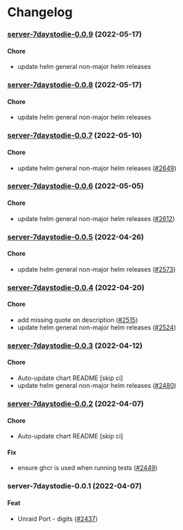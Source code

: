 # Changelog<br>


<a name="server-7daystodie-0.0.9"></a>
### [server-7daystodie-0.0.9](https://github.com/truecharts/apps/compare/server-7daystodie-0.0.8...server-7daystodie-0.0.9) (2022-05-17)

#### Chore

* update helm general non-major helm releases



<a name="server-7daystodie-0.0.8"></a>
### [server-7daystodie-0.0.8](https://github.com/truecharts/apps/compare/server-7daystodie-0.0.7...server-7daystodie-0.0.8) (2022-05-17)

#### Chore

* update helm general non-major helm releases



<a name="server-7daystodie-0.0.7"></a>
### [server-7daystodie-0.0.7](https://github.com/truecharts/apps/compare/server-7daystodie-0.0.6...server-7daystodie-0.0.7) (2022-05-10)

#### Chore

* update helm general non-major helm releases ([#2649](https://github.com/truecharts/apps/issues/2649))



<a name="server-7daystodie-0.0.6"></a>
### [server-7daystodie-0.0.6](https://github.com/truecharts/apps/compare/server-7daystodie-0.0.5...server-7daystodie-0.0.6) (2022-05-05)

#### Chore

* update helm general non-major helm releases ([#2612](https://github.com/truecharts/apps/issues/2612))



<a name="server-7daystodie-0.0.5"></a>
### [server-7daystodie-0.0.5](https://github.com/truecharts/apps/compare/server-7daystodie-0.0.4...server-7daystodie-0.0.5) (2022-04-26)

#### Chore

* update helm general non-major helm releases ([#2573](https://github.com/truecharts/apps/issues/2573))



<a name="server-7daystodie-0.0.4"></a>
### [server-7daystodie-0.0.4](https://github.com/truecharts/apps/compare/server-7daystodie-0.0.3...server-7daystodie-0.0.4) (2022-04-20)

#### Chore

* add missing quote on description ([#2515](https://github.com/truecharts/apps/issues/2515))
* update helm general non-major helm releases ([#2524](https://github.com/truecharts/apps/issues/2524))



<a name="server-7daystodie-0.0.3"></a>
### [server-7daystodie-0.0.3](https://github.com/truecharts/apps/compare/server-7daystodie-0.0.2...server-7daystodie-0.0.3) (2022-04-12)

#### Chore

* Auto-update chart README [skip ci]
* update helm general non-major helm releases ([#2480](https://github.com/truecharts/apps/issues/2480))



<a name="server-7daystodie-0.0.2"></a>
### [server-7daystodie-0.0.2](https://github.com/truecharts/apps/compare/server-7daystodie-0.0.1...server-7daystodie-0.0.2) (2022-04-07)

#### Chore

* Auto-update chart README [skip ci]

#### Fix

* ensure ghcr is used when running tests ([#2449](https://github.com/truecharts/apps/issues/2449))



<a name="server-7daystodie-0.0.1"></a>
### server-7daystodie-0.0.1 (2022-04-07)

#### Feat

* Unraid Port - digits ([#2437](https://github.com/truecharts/apps/issues/2437))
